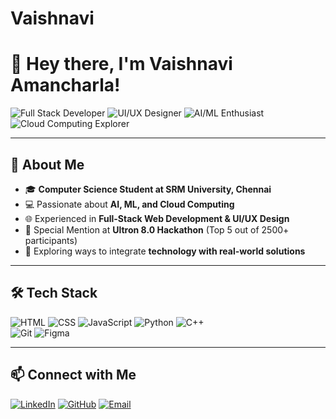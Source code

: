 # Vaishnavi
# 👋 Hey there, I'm Vaishnavi Amancharla!

![Full Stack Developer](https://img.shields.io/badge/-FULL%20STACK%20DEVELOPER-black) 
![UI/UX Designer](https://img.shields.io/badge/-UI%2FUX%20DESIGNER-black) 
![AI/ML Enthusiast](https://img.shields.io/badge/-AI%2FML%20ENTHUSIAST-black) 
![Cloud Computing Explorer](https://img.shields.io/badge/-CLOUD%20COMPUTING%20EXPLORER-black)

---

## 🚀 About Me
- 🎓 **Computer Science Student at SRM University, Chennai**  
- 💻 Passionate about **AI, ML, and Cloud Computing**  
- 🌐 Experienced in **Full-Stack Web Development & UI/UX Design**  
- 🏅 Special Mention at **Ultron 8.0 Hackathon** (Top 5 out of 2500+ participants)  
- 🧠 Exploring ways to integrate **technology with real-world solutions**

---

## 🛠 Tech Stack
![HTML](https://img.shields.io/badge/-HTML5-orange?style=flat&logo=html5) 
![CSS](https://img.shields.io/badge/-CSS3-blue?style=flat&logo=css3) 
![JavaScript](https://img.shields.io/badge/-JavaScript-yellow?style=flat&logo=javascript) 
![Python](https://img.shields.io/badge/-Python-blue?style=flat&logo=python) 
![C++](https://img.shields.io/badge/-C%2B%2B-darkblue?style=flat&logo=c%2B%2B)  
![Git](https://img.shields.io/badge/-Git-red?style=flat&logo=git) 
![Figma](https://img.shields.io/badge/-Figma-purple?style=flat&logo=figma)

---

## 📫 Connect with Me
[![LinkedIn](https://img.shields.io/badge/-LinkedIn-blue?style=flat&logo=linkedin)](https://www.linkedin.com/in/vaishnavi-amancharla-abb6732a7/) 
[![GitHub](https://img.shields.io/badge/-GitHub-black?style=flat&logo=github)](https://github.com/VaishnaviAmancharla) 
[![Email](https://img.shields.io/badge/-Email-red?style=flat&logo=gmail)](mailto:a.vaishnavi2205@gmail.com)




